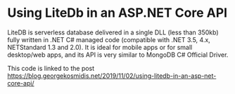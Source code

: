 # Using LiteDb in an ASP.NET Core API
LiteDB is serverless database delivered in a single DLL (less than 350kb) fully written in .NET C# managed code (compatible with .NET 3.5, 4.x, NETStandard 1.3 and 2.0). It is ideal for mobile apps or for small desktop/web apps, and its API is very similar to MongoDB C# Official Driver.

This code is linked to the post https://blog.georgekosmidis.net/2019/11/02/using-litedb-in-an-asp-net-core-api/
